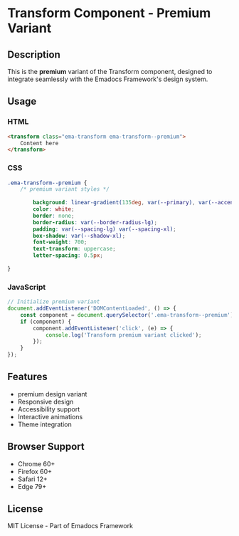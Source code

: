# Transform Component - Premium Variant

## Description
This is the **premium** variant of the Transform component, designed to integrate seamlessly with the Emadocs Framework's design system.

## Usage

### HTML
```html
<transform class="ema-transform ema-transform--premium">
    Content here
</transform>
```

### CSS
```css
.ema-transform--premium {
    /* premium variant styles */
    
        background: linear-gradient(135deg, var(--primary), var(--accent));
        color: white;
        border: none;
        border-radius: var(--border-radius-lg);
        padding: var(--spacing-lg) var(--spacing-xl);
        box-shadow: var(--shadow-xl);
        font-weight: 700;
        text-transform: uppercase;
        letter-spacing: 0.5px;
    
}
```

### JavaScript
```javascript
// Initialize premium variant
document.addEventListener('DOMContentLoaded', () => {
    const component = document.querySelector('.ema-transform--premium');
    if (component) {
        component.addEventListener('click', (e) => {
            console.log('Transform premium variant clicked');
        });
    }
});
```

## Features
- premium design variant
- Responsive design
- Accessibility support
- Interactive animations
- Theme integration

## Browser Support
- Chrome 60+
- Firefox 60+
- Safari 12+
- Edge 79+

## License
MIT License - Part of Emadocs Framework
